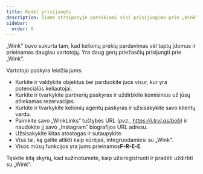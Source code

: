 ```yaml
---
title: Kodėl prisijungti
description: Šiame straipsnyje pateikiami visi prisijungimo prie „Wink“ privalumai.
sidebar:
  order: 0
---
```

„Wink“ buvo sukurta tam, kad kelionių prekių pardavimas vėl taptų įdomus ir prieinamas daugiau vartotojų.
Yra daug gerų priežasčių prisijungti prie „Wink“.

Vartotojo paskyra leidžia jums:

* Kurkite ir valdykite objektus bei parduokite juos visur, kur yra potencialūs keliautojai.
* Kurkite ir tvarkykite partnerių paskyras ir uždirbkite komisinius už jūsų atliekamas rezervacijas.
* Kurkite ir tvarkykite kelionių agentų paskyras ir užsisakykite savo klientų vardu.
* Paimkite savo „WinkLinks“ tuštybės URL (*pvz., https://i.trvl.as/bob*) ir naudokite jį savo „Instagram“ biografijos URL adresu.
* Užsisakykite kitas atostogas ir sutaupykite.
* Visa tai, ką galite atlikti kaip kūrėjas, integruodamiesi su „Wink“.
* Visos mūsų funkcijos yra jums prieinamos**F-R-E-E**.

Tęskite kitą skyrių, kad sužinotumėte, kaip užsiregistruoti ir pradėti uždirbti su „Wink“.

